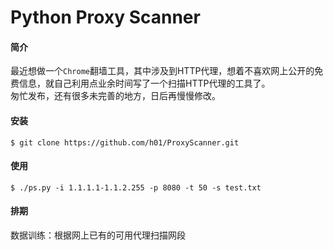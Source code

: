Python Proxy Scanner
===
#### 简介
最近想做一个`Chrome`翻墙工具，其中涉及到HTTP代理，想着不喜欢网上公开的免费信息，就自己利用点业余时间写了一个扫描HTTP代理的工具了。    
匆忙发布，还有很多未完善的地方，日后再慢慢修改。

#### 安装
```shell
$ git clone https://github.com/h01/ProxyScanner.git
```

#### 使用
```shell
$ ./ps.py -i 1.1.1.1-1.1.2.255 -p 8080 -t 50 -s test.txt
```

#### 排期
数据训练：根据网上已有的可用代理扫描网段
